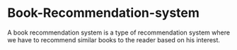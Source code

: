 # Book-Recommendation-system
A book recommendation system is a type of recommendation system where we have to recommend similar books to the reader based on his interest.
